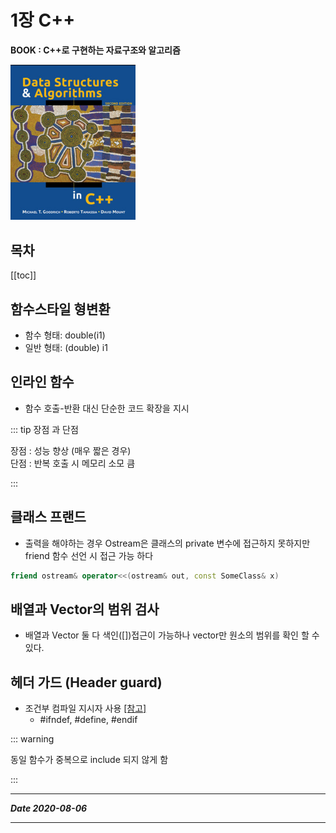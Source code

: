 # 1장 C++

**BOOK : C++로 구현하는 자료구조와 알고리즘**

<img src="../img/CppDataStructureAlgorithm/C++Book.png" alt="drawing" width="200"/>

## 목차

[[toc]]

## 함수스타일 형변환
- 함수 형태: double(i1)
- 일반 형태: (double) i1 

## 인라인 함수
- 함수 호출-반환 대신 단순한 코드 확장을 지시

::: tip 장점 과 단점

장점 : 성능 향상 (매우 짧은 경우)   
단점 : 반복 호출 시 메모리 소모 큼

:::   

## 클래스 프랜드

- 출력을 해야하는 경우 Ostream은 클래스의 private 변수에 접근하지 못하지만 friend 함수 선언 시 접근 가능 하다   
```cpp
friend ostream& operator<<(ostream& out, const SomeClass& x)
```
## 배열과 Vector의 범위 검사
- 배열과 Vector 둘 다 색인([])접근이 가능하나 vector만 원소의 범위를 확인 할 수 있다.

## 헤더 가드 (Header guard)
- 조건부 컴파일 지시자 사용 [[참고]](https://boycoding.tistory.com/144)
  * #ifndef, #define, #endif   

::: warning

동일 함수가 중복으로 include 되지 않게 함

:::   



***
_**Date 2020-08-06**_
***


